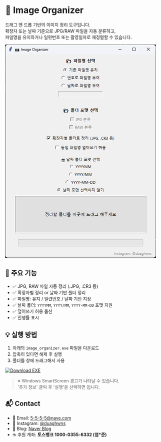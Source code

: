 # 📂 Image Organizer

드래그 앤 드롭 기반의 이미지 정리 도구입니다.  
확장자 또는 날짜 기준으로 JPG/RAW 파일을 자동 분류하고,  
파일명을 유지하거나 일련번호 또는 촬영일자로 재정렬할 수 있습니다.

![UI](https://github.com/duaghwns/image_organizer/blob/main/image_organizer.png)

## 🔧 주요 기능

- ✅ JPG, RAW 파일 자동 정리 (.JPG, .CR3 등)
- ✅ 확장자별 정리 or 날짜 기반 폴더 정리
- ✅ 파일명: 유지 / 일련번호 / 날짜 기반 지정
- ✅ 날짜 폴더: `YYYYMM`, `YYYY/MM`, `YYYY-MM-DD` 포맷 지원
- ✅ 덮어쓰기 허용 옵션
- ✅ 진행률 표시


## 💡 실행 방법
1. 아래의 `image_organizer.exe` 파일을 다운로드
2. 압축이 있다면 해제 후 실행
3. 폴더를 창에 드래그해서 사용

[![Download EXE](https://img.shields.io/badge/Download%20Image_Organizer-v1.0.0-blueviolet?style=for-the-badge&logo=files)](https://github.com/duaghwns/image_organizer/releases/download/1.0.0/image_organizer.exe)


> ※ Windows SmartScreen 경고가 나타날 수 있습니다.  
> '추가 정보' 클릭 후 '실행'을 선택하면 됩니다.



## 📬 Contact

- 💌 Email: [5-5-5-5@nave.com](mailto:5-5-5-5@naver.com)
- 📸 Instagram: [@duaghwns](https://instagram.com/duaghwns)
- 📝 Blog: [Naver Blog](https://blog.naver.com/5-5-5-5)
- ☕ 후원 계좌: **토스뱅크 1000-0355-6332 (염\*준)**